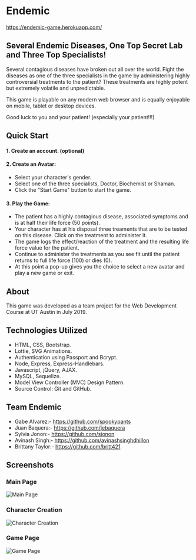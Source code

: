 # Endemic
  https://endemic-game.herokuapp.com/

## Several Endemic Diseases, One Top Secret Lab and Three Top Specialists!
  Several contagious diseases have broken out all over the world. Fight the diseases as one of the three specialists in the game by administering highly controversial treatments to the patient? These treatments are highly potent but extremely volatile and unpredictable.
  
  This game is playable on any modern web browser and is equally enjoyable on mobile, tablet or desktop devices.
  
  Good luck to you and your patient! (especially your patient!!!)

## Quick Start
#### 1. Create an account. (optional)
#### 2. Create an Avatar:
  * Select your character's gender.
  * Select one of the three specialists, Doctor, Biochemist or Shaman.
  * Click the "Start Game" button to start the game.
#### 3. Play the Game:
  * The patient has a highly contagious disease, associated symptoms and is at half their life force (50 points).
  * Your character has at his disposal three treaments that are to be tested on this disease. Click on the treatment to administer it.
  * The game logs the effect/reaction of the treatment and the resulting life force value for the patient.
  * Continue to administer the treatments as you see fit until the patient returns to full life force (100) or dies (0).
  * At this point a pop-up gives you the choice to select a new avatar and play a new game or exit.

## About
  This game was developed as a team project for the Web Development Course at UT Austin in July 2019.

## Technologies Utilized
  * HTML, CSS, Bootstrap.
  * Lottie, SVG Animations.
  * Authentication using Passport and Bcrypt.
  * Node, Express, Express-Handlebars.
  * Javascript, jQuery, AJAX.
  * MySQL, Sequelize.
  * Model View Controller (MVC) Design Pattern.
  * Source Control: Git and GitHub.

## Team Endemic
  * Gabe Alvarez:- https://github.com/spookypants
  * Juan Baquera:- https://github.com/jebaquera
  * Sylvia Jonon:- https://github.com/sjonon
  * Avinash Singh:- https://github.com/avinashsinghdhillon
  * Brittany Taylor:- https://github.com/britt421

## Screenshots

### Main Page
![Main Page](https://github.com/spookypants/endemic/blob/readme_edits/public/images/screenshots/Screenshot_LandingPage.PNG)

### Character Creation
![Character Creation](https://github.com/spookypants/endemic/blob/readme_edits/public/images/screenshots/Screenshot_CharacterCreation.PNG)

### Game Page
![Game Page](https://github.com/spookypants/endemic/blob/readme_edits/public/images/screenshots/Screenshot_GamePage.PNG)
